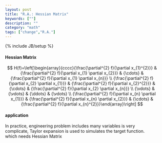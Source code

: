 ```yaml
---
layout: post
title: "R.A.: Hessian Matrix"
keywords: [""]
description: ""
category: "math"
tags: ["change","R.A."]
---
```

{% include JB/setup %}

#### Hessian Matrix

$$
H(f)=\left[\begin{array}{cccc}{\frac{\partial^{2} f}{\partial x_{1}^{2}}} &
{\frac{\partial^{2} f}{\partial x_{1} \partial x_{2}}} & {\cdots} &
{\frac{\partial^{2} f}{\partial x_{1} \partial x_{n}}} \\ {\frac{\partial^{2}
f}{\partial x_{2} \partial x_{1}}} & {\frac{\partial^{2} f}{\partial x_{2}^{2}}}
& {\cdots} & {\frac{\partial^{2} f}{\partial x_{2} \partial x_{n}}} \\ {\vdots}
& {\vdots} & {\ddots} & {\vdots} \\ {\frac{\partial^{2} f}{\partial x_{n}
\partial x_{1}}} & {\frac{\partial^{2} f}{\partial x_{n} \partial x_{2}}} &
{\cdots} & {\frac{\partial^{2} f}{\partial x_{n}^{2}}}\end{array}\right] $$

#### application
In practice, engineering problem includes many variables is  very complicate,
Taylor expansion is used to simulates the target function. <br /> which needs
Hessian Matrix
